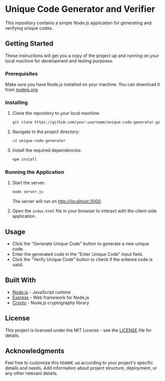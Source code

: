 # Unique Code Generator and Verifier

This repository contains a simple Node.js application for generating and verifying unique codes.

## Getting Started

These instructions will get you a copy of the project up and running on your local machine for development and testing purposes.

### Prerequisites

Make sure you have Node.js installed on your machine. You can download it from [nodejs.org](https://nodejs.org/).

### Installing

1. Clone the repository to your local machine:

    ```bash
    git clone https://github.com/your-username/unique-code-generator.git
    ```

2. Navigate to the project directory:

    ```bash
    cd unique-code-generator
    ```

3. Install the required dependencies:

    ```bash
    npm install
    ```

### Running the Application

1. Start the server:

    ```bash
    node server.js
    ```

   The server will run on [http://localhost:3000](http://localhost:3000).

2. Open the `index.html` file in your browser to interact with the client-side application.

## Usage

- Click the "Generate Unique Code" button to generate a new unique code.
- Enter the generated code in the "Enter Unique Code" input field.
- Click the "Verify Unique Code" button to check if the entered code is valid.

## Built With

- [Node.js](https://nodejs.org/) - JavaScript runtime
- [Express](https://expressjs.com/) - Web framework for Node.js
- [Crypto](https://nodejs.org/api/crypto.html) - Node.js cryptography library

## License

This project is licensed under the MIT License - see the [LICENSE](LICENSE) file for details.

## Acknowledgments

Feel free to customize this `README.md` according to your project's specific details and needs. Add information about project structure, deployment, or any other relevant details.
